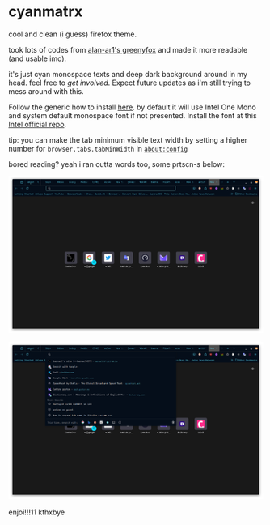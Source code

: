 # cyanmatrx

cool and clean (i guess) firefox theme. 

took lots of codes from [alan-ar1's greenyfox](https://github.com/alan-ar1/greenyfox) and made it more readable (and usable imo).

it's just cyan monospace texts and deep dark background around in my head. feel free to *get involved*. Expect future updates as i'm still trying to mess around with this.


Follow the generic how to install [here](https://github.com/FirefoxCSS-Store/FirefoxCSS-Store.github.io).
by default it will use Intel One Mono and system default monospace font if not presented. Install the font at this [Intel official repo](https://github.com/intel/intel-one-mono).

tip: you can make the tab minimum visible text width by setting a higher number for `browser.tabs.tabMinWidth` in <a href="about:config">`about:config`</a>

bored reading? yeah i ran outta words too, some prtscn-s below:

![new tab and lots of other tabs](/prtscn/image.png)

![drop down suggestions](/prtscn/image2.png)


enjoi!!!11 kthxbye
